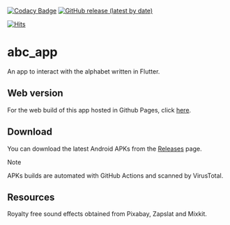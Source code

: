 [![Codacy Badge](https://app.codacy.com/project/badge/Grade/adb864e3af8543b2b5fdee7a371eccd5)](https://app.codacy.com/gh/bl4ckswordsman/abc_app/dashboard?utm_source=gh&utm_medium=referral&utm_content=&utm_campaign=Badge_grade)
[![GitHub release (latest by date)](https://img.shields.io/github/v/release/bl4ckswordsman/abc_app)](https://github.com/bl4ckswordsman/abc_app/releases/latest)

<!-- Started counting 2025-07-28 -->
[![Hits](https://hits.sh/github.com/bl4ckswordsman/abc_qpp.svg)](https://hits.sh/github.com/bl4ckswordsman/abc_app/)

<!--
[![Visits Badge](https://badges.pufler.dev/visits/bl4ckswordsman/abc_app)](https://github.com/bl4ckswordsman)
[![Hits](https://hits.seeyoufarm.com/api/count/incr/badge.svg?url=https%3A%2F%2Fgithub.com%2Fbl4ckswordsman%2Fabc_app&count_bg=%2379C83D&title_bg=%23555555&icon=&icon_color=%23E7E7E7&title=Daily+hits&edge_flat=false)](https://hits.seeyoufarm.com/api/count/graph/dailyhits.svg?url=https://github.com/bl4ckswordsman/abc_app) -->
<!-- 2024-02-14 -->

# abc_app

An app to interact with the alphabet written in Flutter.

## Web version

For the web build of this app hosted in Github Pages, click
 [here](https://bl4ckswordsman.github.io/abc_app/build/web/).

## Download

You can download the latest Android APKs from the
 [Releases](https://github.com/bl4ckswordsman/abc_app/releases) page.
 > [!NOTE]
 > APKs builds are automated with GitHub Actions and scanned by VirusTotal.

## Resources

Royalty free sound effects obtained from Pixabay, Zapslat and Mixkit.
